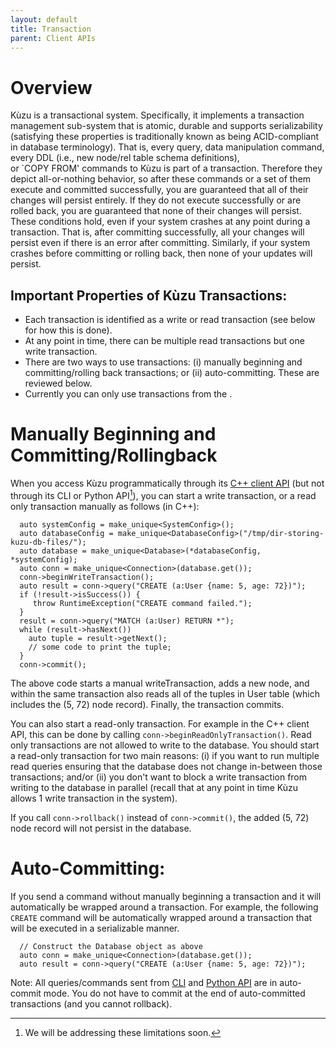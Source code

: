 ```yaml
---
layout: default
title: Transaction
parent: Client APIs
---
```


# Overview

Kùzu is a transactional system. Specifically, it implements a transaction management
sub-system that is atomic, durable and supports serializability (satisfying these
properties is traditionally known as being ACID-compliant in database terminology). That is, every
query, data manipulation command, every DDL (i.e., new node/rel table schema definitions),  
or `COPY FROM' commands to Kùzu is part of a transaction. Therefore they depict all-or-nothing
behavior, so after these commands or a set of them execute and committed successfully, you are guaranteed
that all of their changes will persist entirely. If they do not execute successfully or are
rolled back, you are guaranteed that none of their changes will persist. These conditions hold,
even if your system crashes at any point during a transaction. That is, after committing successfully,
all your changes will persist even if there is an error after committing. Similarly, if your
system crashes before committing or rolling back, then none of your updates will persist.

## Important Properties of Kùzu Transactions: 
- Each transaction is identified as a write or read transaction (see below for how this is done).
- At any point in time, there can be multiple read transactions but one write transaction.
- There are two ways to use transactions: (i) manually beginning and committing/rolling back transactions; 
or (ii) auto-committing. These are reviewed below.
- Currently you can only use transactions from the .

# Manually Beginning and Committing/Rollingback
When you access Kùzu programmatically through its [C++ client API](../client-apis/cpp-api) (but not through its CLI or Python API[^1]),
you can start a write transaction, or a read only transaction manually as follows (in C++):

```
  auto systemConfig = make_unique<SystemConfig>();
  auto databaseConfig = make_unique<DatabaseConfig>("/tmp/dir-storing-kuzu-db-files/");
  auto database = make_unique<Database>(*databaseConfig, *systemConfig);
  auto conn = make_unique<Connection>(database.get());
  conn->beginWriteTransaction();
  auto result = conn->query("CREATE (a:User {name: 5, age: 72})");
  if (!result->isSuccess()) {
     throw RuntimeException("CREATE command failed.");
  }
  result = conn->query("MATCH (a:User) RETURN *");
  while (result->hasNext()) 
    auto tuple = result->getNext();
    // some code to print the tuple;
  }
  conn->commit();
```
The above code starts a manual writeTransaction, adds a new node, and within the same transaction
also reads all of the tuples in User table (which includes the (5, 72) node record). Finally, the 
transaction commits.

You can also start a read-only transaction. For example in the C++ client API, this can be done
by calling `conn->beginReadOnlyTransaction()`. Read only transactions are not allowed to write to the database. 
You should start a read-only transaction for two main reasons: (i) if you want to run multiple read queries
ensuring that the database does not change in-between those transactions; and/or (ii) you don't want
to block a write transaction from writing to the database in parallel (recall that at any point in
time Kùzu allows 1 write transaction in the system).

If you call `conn->rollback()` instead of `conn->commit()`, the added (5, 72) node record will not
persist in the database.

# Auto-Committing:
If you send a command without manually beginning a transaction and it will automatically
be wrapped around a transaction. For example, the following `CREATE` command will be
automatically wrapped around a transaction that will be executed in a serializable manner.
```
  // Construct the Database object as above 
  auto conn = make_unique<Connection>(database.get());
  auto result = conn->query("CREATE (a:User {name: 5, age: 72})");
```
Note: All queries/commands sent from [CLI](cli.md) and [Python API](python-api) are in auto-commit mode.
You do not have to commit at the end of auto-committed transactions (and you cannot rollback).

[^1]: We will be addressing these limitations soon.
